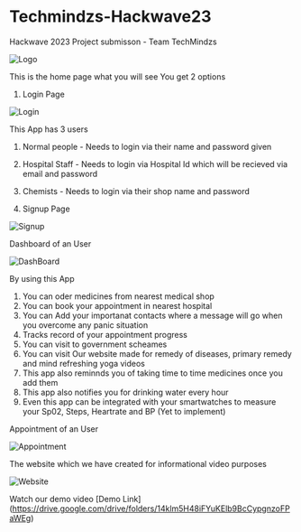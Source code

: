 # Techmindzs-Hackwave23
Hackwave 2023 Project submisson - Team TechMindzs

![Logo](https://github.com/Kaushik2201/Techmindzs-Hackwave23/assets/118542939/c4b1d7a3-25d6-4966-9afb-306d3ee611a8)

This is the home page what you will see
You get 2 options 

1. Login Page
   
![Login](https://github.com/Kaushik2201/Techmindzs-Hackwave23/assets/118542939/8b899228-efe3-4175-a2f2-c8af375d6533)

This App has 3 users
1. Normal people - Needs to login via their name and password given
2. Hospital Staff - Needs to login via Hospital Id which will be recieved via email and password
3. Chemists - Needs to login via their shop name and password

2. Signup Page
   
![Signup](https://github.com/Kaushik2201/Techmindzs-Hackwave23/assets/118542939/42aafada-dc70-4575-b07c-df911d33eb85)

Dashboard of an User

![DashBoard](https://github.com/Kaushik2201/Techmindzs-Hackwave23/assets/118542939/5e678d7d-0f64-4ec1-8bd7-7659f032d96c)

By using this App 
1. You can oder medicines from nearest medical shop
2. You can book your appointment in nearest hospital
3. You can Add your importanat contacts where a message will go when you overcome any panic situation
4. Tracks record of your appointment progress
5. You can visit to government scheames
6. You can visit Our website made for remedy of diseases, primary remedy and mind refreshing yoga videos
7. This app also reminnds you of taking time to time medicines once you add them
8. This app also notifies you for drinking water every hour
9. Even this app can be integrated with your smartwatches to measure your Sp02, Steps, Heartrate and BP (Yet to implement)

Appointment of an User

![Appointment](https://github.com/Kaushik2201/Techmindzs-Hackwave23/assets/118542939/aab4fb8d-9c2d-4ca4-ba63-3a9f6bd5c8cb)

The website which we have created for informational video purposes

![Website](https://github.com/Kaushik2201/Techmindzs-Hackwave23/assets/118542939/1786ad5e-dc05-4f52-a29f-7551534c4c32)

Watch our demo video [Demo Link] (https://drive.google.com/drive/folders/14klm5H48iFYuKElb9BcCypgnzoFPaWEg) 
